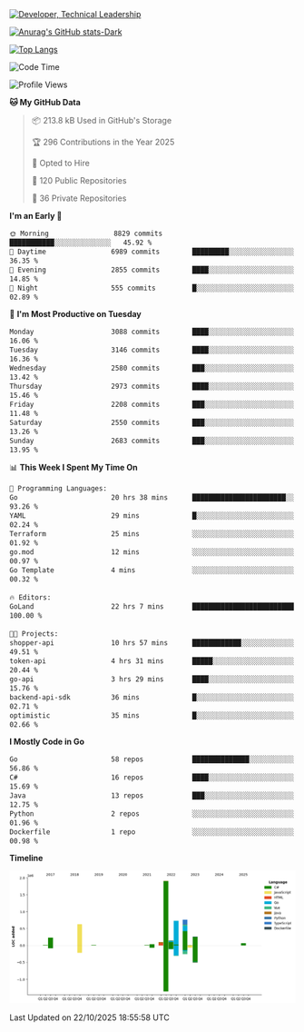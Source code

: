 <div>
  <a href="https://www.linkedin.com/in/arielpineiro/" target="_blank" rel="nofollow noopener noreferrer">
    <img src="https://img.shields.io/badge/-LinkedIn-%230077B5?style=for-the-badge&logo=linkedin&logoColor=white" alt="Developer, Technical Leadership" title="Ariel Piñeiro">
  </a>
</div>

[![Anurag's GitHub stats-Dark](https://github-readme-stats.vercel.app/api?username=arielsrv&show_icons=true&theme=dark#gh-dark-mode-only)](https://github.com/anuraghazra/github-readme-stats#gh-dark-mode-only)

[![Top Langs](https://github-readme-stats.vercel.app/api/top-langs/?username=arielsrv&layout=compact&langs_count=10&theme=dark#gh-dark-mode-only)](https://github.com/anuraghazra/github-readme-stats&theme=dark#gh-dark-mode-only)

<!--START_SECTION:waka-->
![Code Time](http://img.shields.io/badge/Code%20Time-1%2C421%20hrs%2024%20mins-blue)

![Profile Views](http://img.shields.io/badge/Profile%20Views-3-blue)

**🐱 My GitHub Data** 

> 📦 213.8 kB Used in GitHub's Storage 
 > 
> 🏆 296 Contributions in the Year 2025
 > 
> 💼 Opted to Hire
 > 
> 📜 120 Public Repositories 
 > 
> 🔑 36 Private Repositories 
 > 
**I'm an Early 🐤** 

```text
🌞 Morning                8829 commits        ███████████░░░░░░░░░░░░░░   45.92 % 
🌆 Daytime                6989 commits        █████████░░░░░░░░░░░░░░░░   36.35 % 
🌃 Evening                2855 commits        ████░░░░░░░░░░░░░░░░░░░░░   14.85 % 
🌙 Night                  555 commits         █░░░░░░░░░░░░░░░░░░░░░░░░   02.89 % 
```
📅 **I'm Most Productive on Tuesday** 

```text
Monday                   3088 commits        ████░░░░░░░░░░░░░░░░░░░░░   16.06 % 
Tuesday                  3146 commits        ████░░░░░░░░░░░░░░░░░░░░░   16.36 % 
Wednesday                2580 commits        ███░░░░░░░░░░░░░░░░░░░░░░   13.42 % 
Thursday                 2973 commits        ████░░░░░░░░░░░░░░░░░░░░░   15.46 % 
Friday                   2208 commits        ███░░░░░░░░░░░░░░░░░░░░░░   11.48 % 
Saturday                 2550 commits        ███░░░░░░░░░░░░░░░░░░░░░░   13.26 % 
Sunday                   2683 commits        ███░░░░░░░░░░░░░░░░░░░░░░   13.95 % 
```


📊 **This Week I Spent My Time On** 

```text
💬 Programming Languages: 
Go                       20 hrs 38 mins      ███████████████████████░░   93.26 % 
YAML                     29 mins             █░░░░░░░░░░░░░░░░░░░░░░░░   02.24 % 
Terraform                25 mins             ░░░░░░░░░░░░░░░░░░░░░░░░░   01.92 % 
go.mod                   12 mins             ░░░░░░░░░░░░░░░░░░░░░░░░░   00.97 % 
Go Template              4 mins              ░░░░░░░░░░░░░░░░░░░░░░░░░   00.32 % 

🔥 Editors: 
GoLand                   22 hrs 7 mins       █████████████████████████   100.00 % 

🐱‍💻 Projects: 
shopper-api              10 hrs 57 mins      ████████████░░░░░░░░░░░░░   49.51 % 
token-api                4 hrs 31 mins       █████░░░░░░░░░░░░░░░░░░░░   20.44 % 
go-api                   3 hrs 29 mins       ████░░░░░░░░░░░░░░░░░░░░░   15.76 % 
backend-api-sdk          36 mins             █░░░░░░░░░░░░░░░░░░░░░░░░   02.71 % 
optimistic               35 mins             █░░░░░░░░░░░░░░░░░░░░░░░░   02.66 % 
```

**I Mostly Code in Go** 

```text
Go                       58 repos            ██████████████░░░░░░░░░░░   56.86 % 
C#                       16 repos            ████░░░░░░░░░░░░░░░░░░░░░   15.69 % 
Java                     13 repos            ███░░░░░░░░░░░░░░░░░░░░░░   12.75 % 
Python                   2 repos             ░░░░░░░░░░░░░░░░░░░░░░░░░   01.96 % 
Dockerfile               1 repo              ░░░░░░░░░░░░░░░░░░░░░░░░░   00.98 % 
```



**Timeline**

![Lines of Code chart](https://raw.githubusercontent.com/arielsrv/arielsrv/main/assets/bar_graph.png)


 Last Updated on 22/10/2025 18:55:58 UTC
<!--END_SECTION:waka-->
